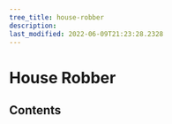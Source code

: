 ```yaml
---
tree_title: house-robber
description: 
last_modified: 2022-06-09T21:23:28.2328
---
```


# House Robber

## Contents
